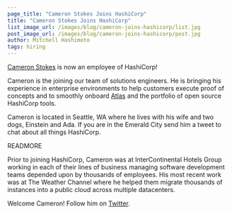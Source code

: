 ```yaml
---
page_title: "Cameron Stokes Joins HashiCorp"
title: "Cameron Stokes Joins HashiCorp"
list_image_url: /images/blog/cameron-joins-hashicorp/list.jpg
post_image_url: /images/blog/cameron-joins-hashicorp/post.jpg
author: Mitchell Hashimoto
tags: hiring
---
```


[Cameron Stokes](https://github.com/clstokes) is now an employee of
HashiCorp!

Cameron is the joining our team of solutions engineers. He is bringing
his experience in enterprise environments to help customers execute
proof of concepts and to smoothly onboard [Atlas](https://atlas.hashicorp.com)
and the portfolio of open source HashiCorp tools.

Cameron is located in Seattle, WA where he lives with his wife
and two dogs, Einstein and Ada. If you are in the Emerald City
send him a tweet to chat about all things HashiCorp.

READMORE

Prior to joining HashiCorp, Cameron was at InterContinental Hotels Group
working in each of their lines of business managing software development
teams depended upon by thousands of employees. His most recent work was
at The Weather Channel where he helped them migrate thousands of instances 
into a public cloud across multiple datacenters.

Welcome Cameron! Follow him on [Twitter](https://twitter.com/clstokes).

